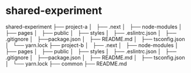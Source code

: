 # shared-experiment

shared-experiment
├── project-a
│   ├── .next
│   ├── node-modules
│   ├── pages
│   ├── public
│   ├── styles
│   ├── .eslintrc.json
│   ├── .gitignore
│   ├──package.json
│   ├── README.md
│   ├── tsconfig.json
│   └── yarn.lock
├── project-b
│   ├── .next
│   ├── node-modules
│   ├── pages
│   ├── public
│   ├── styles
│   ├── .eslintrc.json
│   ├── .gitignore
│   ├──package.json
│   ├── README.md
│   ├── tsconfig.json
│   └── yarn.lock
├── common
├── README.md

<!-- ├── android
│   ├── .next
│   ├── node-modules
│   ├── pages
│   ├── public
│   ├── styles
│   ├── .eslintrc.json
│   ├── .gitignore
│   ├──package.json
│   ├── README.md
│   ├── tsconfig.json
│   └── yarn.lock
├── ignite
│   ├── ignite.json
│   └── plugins
├── index.js
├── ios
│   ├── IgniteProject
│   ├── IgniteProject-tvOS
│   ├── IgniteProject-tvOSTests
│   ├── IgniteProject.xcodeproj
│   └── IgniteProjectTests
├── .env
└── package.json -->
